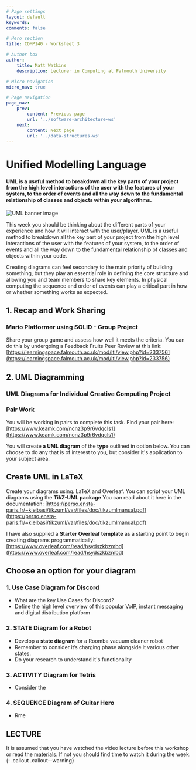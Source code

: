 ```yaml
---
# Page settings
layout: default
keywords:
comments: false

# Hero section
title: COMP140 - Worksheet 3

# Author box
author:
    title: Matt Watkins
    description: Lecturer in Computing at Falmouth University

# Micro navigation
micro_nav: true

# Page navigation
page_nav:
    prev:
        content: Previous page
        url: '../software-architecture-ws'
    next:
        content: Next page
        url: '../data-structures-ws'
---
```


# Unified Modelling Language

#### **UML** is a useful method to breakdown all the key parts of your project from the high level **interactions** of the **user** with the **features** of your **system**, to the **order** of **events** and all the way down to the fundamental relationship of **classes** and **objects** within your **algorithms**.

![UML banner image](../images/uml-workshop-banner)


This week you should be thinking about the different parts of your experience and how it will
interact with the user/player. UML is a useful method to breakdown all the key part of your
project from the high level interactions of the user with the features of your system, to the order of events and all the way down to the fundamental relationship of classes and objects within your code.

Creating diagrams can feel secondary to the main priority of building something, but they play an essential role in defining the core structure and allowing you and team members to share key elements. In physical computing the sequence and order of events can play a critical part in how or whether something works as expected.


## 1. Recap and Work Sharing
### Mario Platformer using SOLID - Group Project

Share your group game and assess how well it meets the criteria.
You can do this by undergoing a Feedback Fruits Peer Review at this link:
[https://learningspace.falmouth.ac.uk/mod/lti/view.php?id=233756](https://learningspace.falmouth.ac.uk/mod/lti/view.php?id=233756)

## 2. UML Diagramming
### UML Diagrams for Individual Creative Computing Project

### Pair Work
You will be working in pairs to complete this task.
Find your pair here: [https://www.keamk.com/ncnz3p9r6vdqcls1](https://www.keamk.com/ncnz3p9r6vdqcls1)

You will create **a UML diagram** of the **type** outlined in option below. You can choose to do any  that is of interest to you, but consider it's application to your subject area.


## Create UML in LaTeX

Create your diagrams using. LaTeX and Overleaf. You can script your UML diagrams using the **TikZ-UML package** You can read about it here in the documentation:
 [https://perso.ensta-paris.fr/~kielbasi/tikzuml/var/files/doc/tikzumlmanual.pdf](https://perso.ensta-paris.fr/~kielbasi/tikzuml/var/files/doc/tikzumlmanual.pdf)
 
 I have also supplied a **Starter Overleaf template** as a starting point to begin creating diagrams programmatically:
[https://www.overleaf.com/read/hsydszkbzmbd](https://www.overleaf.com/read/hsydszkbzmbd)


## Choose an option for your diagram

### 1.  Use Case Diagram for Discord

-   What are the key Use Cases for Discord?
-  Define the high level overview of this popular VoIP, instant messaging and digital distribution platform

### 2.  STATE Diagram for a Robot 

-   Develop a **state diagram** for a Roomba vacuum cleaner robot
-   Remember to consider it’s charging phase alongside it various other states.
- Do your research to understand it's functionality

### 3. ACTIVITY Diagram for  Tetris
 - Consider the 


### 4. SEQUENCE Diagram of Guitar Hero
- Rme

## LECTURE

It is assumed that you have watched the video lecture before this workshop or read the [materials](uml-lm). If not you should find time to watch it during the week. 
{: .callout .callout--warning}


<!--stackedit_data:
eyJoaXN0b3J5IjpbLTczNDAxOTg1NCwtMzg3NDE1ODQ1LC0xND
QyMTU4ODQsNDc1MTk1NTExLC0xMTAzMjI5OTE5LDEyMjQzNjk3
MDMsLTE1MDExOTI5ODFdfQ==
-->